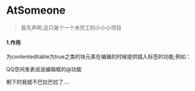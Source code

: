 # AtSomeone
> 首先声明,这只是个一个未完工的小小小项目

#### 1.作用
为contenteditable为true之类的块元素在编辑的时候提供插入标签的功能,例如：

QQ空间发表说说编辑框的@功能

剩下的我就不巴拉巴拉了....
